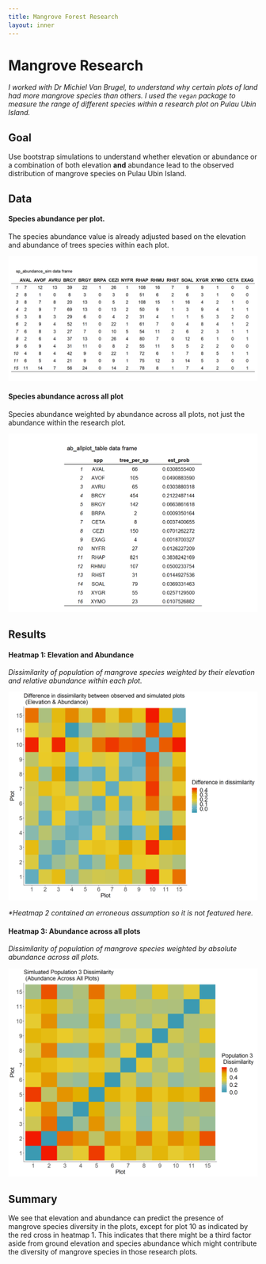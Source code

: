 ```yaml
---
title: Mangrove Forest Research
layout: inner
---
```


# Mangrove Research
_I worked with Dr Michiel Van Brugel, to understand why certain plots of land had more mangrove species than others. I used the `vegan` package to measure the range of different species within a research plot on Pulau Ubin Island._

## Goal
Use bootstrap simulations to understand whether elevation or abundance or a combination of both elevation **and** abundance lead to the observed distribution of mangrove species on Pulau Ubin Island. 

## Data
#### Species abundance per plot.

The species abundance value is already adjusted based on the elevation and abundance of trees species within each plot. 

![](/img/mangrove/sp_abundance.png)

#### Species abundance across all plot

Species abundance weighted by abundance across all plots, not just the abundance within the research plot.

![](/img/mangrove/all_abund.png)

## Results

#### Heatmap 1: Elevation and Abundance
_Dissimilarity of population of mangrove species weighted by their elevation and relative abundance within each plot._

![](/img/mangrove/heatmap_1.png)

_*Heatmap 2 contained an erroneous assumption so it is not featured here._
#### Heatmap 3: Abundance across all plots

_Dissimilarity of population of mangrove species weighted by absolute abundance across all plots._

![](/img/mangrove/heatmap_3.png)

## Summary 
We see that elevation and abundance can predict the presence of mangrove species diversity in the plots, except for plot 10 as indicated by the red cross in heatmap 1. This indicates that there might be a third factor aside from ground elevation and species abundance which might contribute the diversity of mangrove species in those research plots.